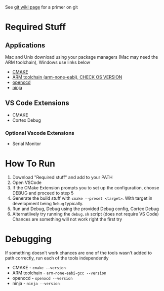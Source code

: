 See [git wiki page](https://wiki.gauchoracing.com/books/onboarding/page/git) for a primer on git
# Required Stuff
## Applications
Mac and Unix download using your package managers (Mac may need the ARM toolchain), Windows use links below
* [CMAKE](https://cmake.org/download/)
* [ARM toolchain (arm-none-eabi), CHECK OS VERSION](https://developer.arm.com/downloads/-/arm-gnu-toolchain-downloads)
* [openocd](https://github.com/openocd-org/openocd/releases/tag/v0.12.0)
* [ninja](https://github.com/ninja-build/ninja/releases)
## VS Code Extensions
* CMAKE
* Cortex Debug
### Optional Vscode Extensions
* Serial Monitor

# How To Run
1. Download "Required stuff" and add to your PATH
2. Open VSCode
3. If the CMake Extension prompts you to set up the configuration, choose DEBUG and proceed to step 5
4. Generate the build stuff with `cmake --preset <target>`. With target in development being `Debug` typically.
5. Run and Debug, Debug using the provided Debug config, Cortex Debug
6. Alternatiively try running the `debug.sh` script (does not require VS Code)
Chances are something will not work right the first try

# Debugging
If something doesn't work chances are one of the tools wasn't added to path correctly, run each of the tools independently
* CMAKE - `cmake --version`
* ARM toolchain - `arm-none-eabi-gcc --version`
* openocd - `openocd --version`
* ninja - `ninja --version`

